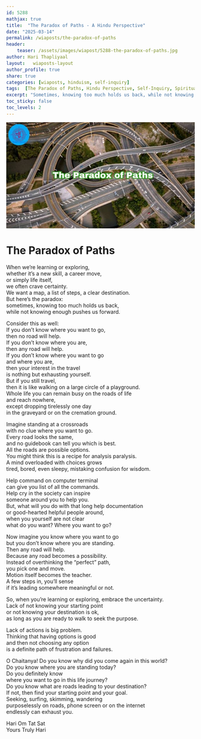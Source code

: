 ```yaml
---       
id: 5288
mathjax: true        
title:  "The Paradox of Paths - A Hindu Perspective"        
date: "2025-03-14"        
permalink: /wiaposts/the-paradox-of-paths
header:        
    teaser: /assets/images/wiapost/5288-the-paradox-of-paths.jpg               
author: Hari Thapliyaal        
layout:   wiaposts-layout        
author_profile: true        
share: true
categories: [wiaposts, hinduism, self-inquiry] 
tags:  [The Paradox of Paths, Hindu Perspective, Self-Inquiry, Spiritual Inquiry, Self-Discovery, Spirituality]
excerpt: "Sometimes, knowing too much holds us back, while not knowing enough pushes us forward. In this article, we explore the paradox of paths in the context of Hinduism and self-inquiry."
toc_sticky: false
toc_levels: 2
---
```


![The Paradox of Paths](/assets/images/wiapost/5288-the-paradox-of-paths.jpg)

# The Paradox of Paths

When we’re learning or exploring,  
whether it’s a new skill, a career move,  
or simply life itself,  
we often crave certainty.  
We want a map, a list of steps, a clear destination.  
But here’s the paradox:  
sometimes, knowing too much holds us back,  
while not knowing enough pushes us forward.

Consider this as well:  
If you don’t know where you want to go,  
then no road will help.  
If you don’t know where you are,  
then any road will help.  
If you don’t know where you want to go  
and where you are,  
then your interest in the travel  
is nothing but exhausting yourself.  
But if you still travel,  
then it is like walking on a large circle of a playground.  
Whole life you can remain busy on the roads of life  
and reach nowhere,  
except dropping tirelessly one day  
in the graveyard or on the cremation ground.

Imagine standing at a crossroads  
with no clue where you want to go.  
Every road looks the same,  
and no guidebook can tell you which is best.  
All the roads are possible options.  
You might think this is a recipe for analysis paralysis.  
A mind overloaded with choices grows  
tired, bored, even sleepy, mistaking confusion for wisdom.  


Help command on computer terminal  
can give you list of all the commands.  
Help cry in the society can inspire  
someone around you to help you.  
But, what will you do with that long help documentation  
or good-hearted helpful people around,  
when you yourself are not clear  
what do you want? Where you want to go?

Now imagine you know where you want to go  
but you don’t know where you are standing.  
Then any road will help.  
Because any road becomes a possibility.  
Instead of overthinking the “perfect” path,  
you pick one and move.  
Motion itself becomes the teacher.  
A few steps in, you’ll sense  
if it’s leading somewhere meaningful or not.

So, when you’re learning or exploring, embrace the uncertainty.  
Lack of not knowing your starting point  
or not knowing your destination is ok,  
as long as you are ready to walk to seek the purpose.

Lack of actions is big problem.  
Thinking that having options is good  
and then not choosing any option  
is a definite path of frustration and failures.

O Chaitanya! Do you know why did you come again in this world?  
Do you know where you are standing today?  
Do you definitely know  
where you want to go in this life journey?  
Do you know what are roads leading to your destination?  
If not, then find your starting point and your goal.  
Seeking, surfing, skimming, wandering   
purposelessly on roads, phone screen or on the internet   
endlessly can exhaust you.



Hari Om Tat Sat   
Yours Truly Hari  
